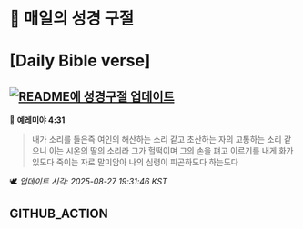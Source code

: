 # 🙏 매일의 성경 구절
# [Daily Bible verse]
## [![README에 성경구절 업데이트](https://github.com/DONGSUKA/first_test/actions/workflows/update-readme-bible.yml/badge.svg)](https://github.com/DONGSUKA/first_test/actions/workflows/update-readme-bible.yml)
<!-- START_BIBLE_VERSE -->
📖 **예레미야 4:31**
> 내가 소리를 들은즉 여인의 해산하는 소리 같고 초산하는 자의 고통하는 소리 같으니 이는 시온의 딸의 소리라 그가 헐떡이며 그의 손을 펴고 이르기를 내게 화가 있도다 죽이는 자로 말미암아 나의 심령이 피곤하도다 하는도다

🕊️ _업데이트 시각: 2025-08-27 19:31:46 KST_
  <!-- END_BIBLE_VERSE -->
## GITHUB_ACTION
